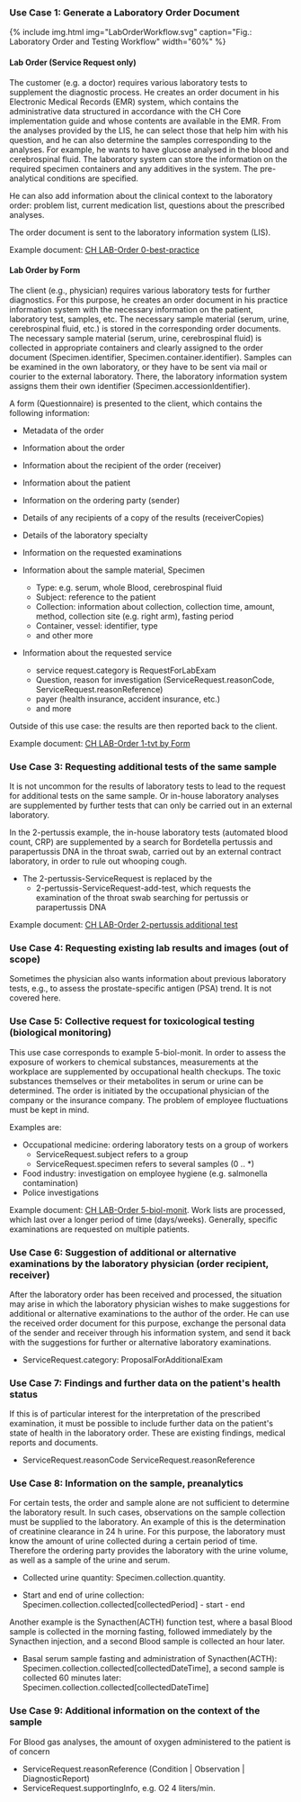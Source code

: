 <!-- markdownlint-disable MD001 MD033 MD041 -->
<!--
╭───────────────────── UC-english ──────────────────────────╮
│  UC-english is original, german and french are dependent  │
╰───────────────────────────────────────────────────────────╯
-->
### Use Case 1: Generate a Laboratory Order Document

{% include img.html img="LabOrderWorkflow.svg" caption="Fig.: Laboratory Order and Testing Workflow" width="60%" %}

#### Lab Order (Service Request only)

The customer (e.g. a doctor) requires various laboratory tests to supplement the diagnostic process. He creates an order document in his Electronic Medical Records (EMR) system, which contains the administrative data structured in accordance with the CH Core implementation guide and whose contents are available in the EMR. From the analyses provided by the LIS, he can select those that help him with his question, and he can also determine the samples corresponding to the analyses. For example, he wants to have glucose analysed in the blood and cerebrospinal fluid. The laboratory system can store the information on the required specimen containers and any additives in the system. The pre-analytical conditions are specified.

He can also add information about the clinical context to the laboratory order: problem list, current medication list, questions about the prescribed analyses.

The order document is sent to the laboratory information system (LIS).

Example document: [CH LAB-Order 0-best-practice](Bundle-0-best-practice-document.html)

#### Lab Order by Form

The client (e.g., physician) requires various laboratory tests for further diagnostics. For this purpose, he creates an order document in his practice information system with the necessary information on the patient, laboratory test, samples, etc. The necessary sample material (serum, urine, cerebrospinal fluid, etc.) is stored in the corresponding order documents. The necessary sample material (serum, urine, cerebrospinal fluid) is collected in appropriate containers and clearly assigned to the order document (Specimen.identifier, Specimen.container.identifier). Samples can be examined in the own laboratory, or they have to be sent via mail or courier to the external laboratory. There, the laboratory information system assigns them their own identifier (Specimen.accessionIdentifier).

A form (Questionnaire) is presented to the client, which contains the following information:

* Metadata of the order
* Information about the order
* Information about the recipient of the order (receiver)
* Information about the patient
* Information on the ordering party (sender)
* Details of any recipients of a copy of the results (receiverCopies)
* Details of the laboratory specialty
* Information on the requested examinations

* Information about the sample material, Specimen
  * Type: e.g. serum, whole Blood, cerebrospinal fluid
  * Subject: reference to the patient
  * Collection: information about collection, collection time, amount, method, collection site (e.g. right arm), fasting period
  * Container, vessel: identifier, type
  * and other more

* Information about the requested service
  * service request.category is RequestForLabExam
  * Question, reason for investigation (ServiceRequest.reasonCode, ServiceRequest.reasonReference)
  * payer (health insurance, accident insurance, etc.)
  * and more

Outside of this use case: the results are then reported back to the client.

Example document: [CH LAB-Order 1-tvt by Form](Bundle-1-tvt-document-by-form.html)

### Use Case 3: Requesting additional tests of the same sample

It is not uncommon for the results of laboratory tests to lead to the request for additional tests on the same sample. Or in-house laboratory analyses are supplemented by further tests that can only be carried out in an external laboratory.

In the 2-pertussis example, the in-house laboratory tests (automated blood count, CRP) are supplemented by a search for Bordetella pertussis and parapertussis DNA in the throat swab, carried out by an external contract laboratory, in order to rule out whooping cough.

* The 2-pertussis-ServiceRequest is replaced by the
  * 2-pertussis-ServiceRequest-add-test, which requests the examination of the throat swab searching for pertussis or parapertussis DNA

Example document: [CH LAB-Order 2-pertussis additional test](ServiceRequest-2-pertussis-service-request-add-test.html)

### Use Case 4: Requesting existing lab results and images (out of scope)

Sometimes the physician also wants information about previous laboratory tests, e.g., to assess the prostate-specific antigen (PSA) trend. It is not covered here.

### Use Case 5: Collective request for toxicological testing (biological monitoring)

This use case corresponds to example 5-biol-monit. In order to assess the exposure of workers to chemical substances, measurements at the workplace are supplemented by occupational health checkups. The toxic substances themselves or their metabolites in serum or urine can be determined. The order is initiated by the occupational physician of the company or the insurance company. The problem of employee fluctuations must be kept in mind.

Examples are:

* Occupational medicine: ordering laboratory tests on a group of workers
  * ServiceRequest.subject refers to a group
  * ServiceRequest.specimen refers to several samples (0 .. *)
* Food industry: investigation on employee hygiene (e.g. salmonella contamination)
* Police investigations

Example document: [CH LAB-Order 5-biol-monit](Bundle-5-biol-monit-document.html). Work lists are processed, which last over a longer period of time (days/weeks). Generally, specific examinations are requested on multiple patients.

### Use Case 6: Suggestion of additional or alternative examinations by the laboratory physician (order recipient, receiver)

After the laboratory order has been received and processed, the situation may arise in which the laboratory physician wishes to make suggestions for additional or alternative examinations to the author of the order. He can use the received order document for this purpose, exchange the personal data of the sender and receiver through his information system, and send it back with the suggestions for further or alternative laboratory examinations.

* ServiceRequest.category: ProposalForAdditionalExam

### Use Case 7: Findings and further data on the patient's health status

If this is of particular interest for the interpretation of the prescribed examination, it must be possible to include further data on the patient's state of health in the laboratory order. These are existing findings, medical reports and documents.

* ServiceRequest.reasonCode ServiceRequest.reasonReference

### Use Case 8: Information on the sample, preanalytics

For certain tests, the order and sample alone are not sufficient to determine the laboratory result. In such cases, observations on the sample collection must be supplied to the laboratory. An example of this is the determination of creatinine clearance in 24 h urine. For this purpose, the laboratory must know the amount of urine collected during a certain period of time. Therefore the ordering party provides the laboratory with the urine volume, as well as a sample of the urine and serum.

* Collected urine quantity: Specimen.collection.quantity.

* Start and end of urine collection: Specimen.collection.collected[collectedPeriod] - start - end

Another example is the Synacthen(ACTH) function test, where a basal Blood sample is collected in the morning fasting, followed immediately by the Synacthen injection, and a second Blood sample is collected an hour later.

* Basal serum sample fasting and administration of Synacthen(ACTH): Specimen.collection.collected[collectedDateTime], a second sample is collected 60 minutes later: Specimen.collection.collected[collectedDateTime]

### Use Case 9: Additional information on the context of the sample

For Blood gas analyses, the amount of oxygen administered to the patient is of concern

* ServiceRequest.reasonReference (Condition | Observation | DiagnosticReport)
* ServiceRequest.supportingInfo, e.g. O2 4 liters/min.
